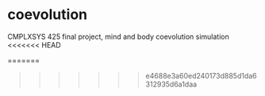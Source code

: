 # coevolution
CMPLXSYS 425 final project, mind and body coevolution simulation
<<<<<<< HEAD

=======
>>>>>>> e4688e3a60ed240173d885d1da6312935d6a1daa
